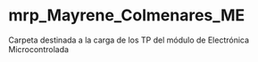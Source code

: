 # mrp_Mayrene_Colmenares_ME
Carpeta destinada a la carga de los TP del módulo de Electrónica Microcontrolada
